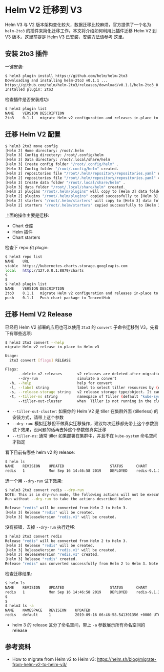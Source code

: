 # Helm V2 迁移到 V3

Helm V3 与 V2 版本架构变化较大，数据迁移比较麻烦，官方提供了一个名为 `helm-2to3` 的插件来简化迁移工作，本文将介绍如何利用此插件迁移 Helm V2 到 V3 版本。这里前提是 Helm V3 已安装，安装方法请参考 [这里](install-helm.html#%E5%AE%89%E8%A3%85-helm-v3)。

## 安装 2to3 插件

一键安装:

``` bash
$ helm3 plugin install https://github.com/helm/helm-2to3
Downloading and installing helm-2to3 v0.1.1 ...
https://github.com/helm/helm-2to3/releases/download/v0.1.1/helm-2to3_0.1.1_linux_amd64.tar.gz
Installed plugin: 2to3
```

检查插件是否安装成功:

``` bash
$ helm3 plugin list
NAME	VERSION	DESCRIPTION
2to3	0.1.1  	migrate Helm v2 configuration and releases in-place to Helm v3
```

## 迁移 Helm V2 配置

``` bash
$ helm3 2to3 move config
[Helm 2] Home directory: /root/.helm
[Helm 3] Config directory: /root/.config/helm
[Helm 3] Data directory: /root/.local/share/helm
[Helm 3] Create config folder "/root/.config/helm" .
[Helm 3] Config folder "/root/.config/helm" created.
[Helm 2] repositories file "/root/.helm/repository/repositories.yaml" will copy to [Helm 3] config folder "/root/.config/helm/repositories.yaml" .
[Helm 2] repositories file "/root/.helm/repository/repositories.yaml" copied successfully to [Helm 3] config folder "/root/.config/helm/repositories.yaml" .
[Helm 3] Create data folder "/root/.local/share/helm" .
[Helm 3] data folder "/root/.local/share/helm" created.
[Helm 2] plugins "/root/.helm/plugins" will copy to [Helm 3] data folder "/root/.local/share/helm/plugins" .
[Helm 2] plugins "/root/.helm/plugins" copied successfully to [Helm 3] data folder "/root/.local/share/helm/plugins" .
[Helm 2] starters "/root/.helm/starters" will copy to [Helm 3] data folder "/root/.local/share/helm/starters" .
[Helm 2] starters "/root/.helm/starters" copied successfully to [Helm 3] data folder "/root/.local/share/helm/starters" .
```

上面的操作主要是迁移:

- Chart 仓库
- Helm 插件
- Chart starters

检查下 repo 和 plugin:

``` bash
$ helm3 repo list
NAME  	URL
stable	https://kubernetes-charts.storage.googleapis.com
local 	http://127.0.0.1:8879/charts
$
$
$ helm3 plugin list
NAME	VERSION	DESCRIPTION
2to3	0.1.1  	migrate Helm v2 configuration and releases in-place to Helm v3
push	0.1.1  	Push chart package to TencentHub
```

## 迁移 Heml V2 Release

已经用 Helm V2 部署的应用也可以使用 `2to3` 的 `convert` 子命令迁移到 V3，先看下有哪些选项:
``` bash
$ helm3 2to3 convert --help
migrate Helm v2 release in-place to Helm v3

Usage:
  2to3 convert [flags] RELEASE

Flags:
      --delete-v2-releases       v2 releases are deleted after migration. By default, the v2 releases are retained
      --dry-run                  simulate a convert
  -h, --help                     help for convert
  -l, --label string             label to select tiller resources by (default "OWNER=TILLER")
  -s, --release-storage string   v2 release storage type/object. It can be 'secrets' or 'configmaps'. This is only used with the 'tiller-out-cluster' flag (default "secrets")
  -t, --tiller-ns string         namespace of Tiller (default "kube-system")
      --tiller-out-cluster       when  Tiller is not running in the cluster e.g. Tillerless
```

- `--tiller-out-cluster`: 如果你的 Helm V2 是 tiller 在集群外面 (tillerless) 的安装方式，请带上这个参数
- `--dry-run`: 模拟迁移但不做真实迁移操作，建议每次迁移都先带上这个参数测试下效果，没问题的话再去掉这个参数做真实迁移
- `--tiller-ns`: 通常 tiller 如果部署在集群中，并且不在 `kube-system` 命名空间才指定

看下目前有哪些 helm v2 的 release:

``` bash
$ helm ls
NAME 	REVISION	UPDATED                 	STATUS  	CHART      	APP VERSION	NAMESPACE
redis	1       	Mon Sep 16 14:46:58 2019	DEPLOYED	redis-9.1.3	5.0.5      	default
```

选一个用 `--dry-run` 试下效果:

``` bash
$ helm3 2to3 convert redis --dry-run
NOTE: This is in dry-run mode, the following actions will not be executed.
Run without --dry-run to take the actions described below:

Release "redis" will be converted from Helm 2 to Helm 3.
[Helm 3] Release "redis" will be created.
[Helm 3] ReleaseVersion "redis.v1" will be created.
```

没有报错，去掉 `--dry-run` 执行迁移:

``` bash
$ helm3 2to3 convert redis
Release "redis" will be converted from Helm 2 to Helm 3.
[Helm 3] Release "redis" will be created.
[Helm 3] ReleaseVersion "redis.v1" will be created.
[Helm 3] ReleaseVersion "redis.v1" created.
[Helm 3] Release "redis" created.
Release "redis" was converted successfully from Helm 2 to Helm 3. Note: the v2 releases still remain and should be removed to avoid conflicts with the migrated v3 releases.
```

检查迁移结果:

``` bash
$ helm ls
NAME 	REVISION	UPDATED                 	STATUS  	CHART      	APP VERSION	NAMESPACE
redis	1       	Mon Sep 16 14:46:58 2019	DEPLOYED	redis-9.1.3	5.0.5      	default
$
$
$ helm3 ls -a
NAME 	NAMESPACE	REVISION	UPDATED                                	STATUS  	CHART
redis	default  	1       	2019-09-16 06:46:58.541391356 +0000 UTC	deployed	redis-9.1.3
```

- helm 3 的 release 区分了命名空间，带上 `-a` 参数展示所有命名空间的 release

## 参考资料

- How to migrate from Helm v2 to Helm v3: https://helm.sh/blog/migrate-from-helm-v2-to-helm-v3/
